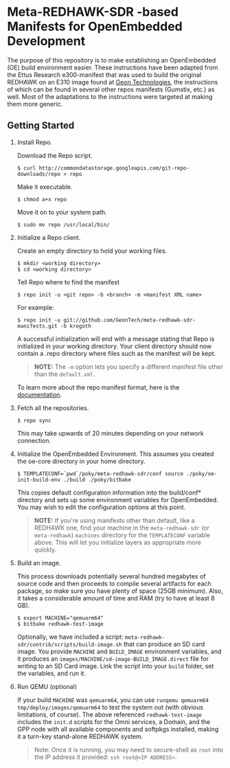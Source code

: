 # Meta-REDHAWK-SDR -based Manifests for OpenEmbedded Development

The purpose of this repository is to make establishing an OpenEmbedded (OE) build environment easier.  These instructions have been adapted from the Ettus Research e300-manifest that was used to build the original REDHAWK on an E310 image found at [Geon Technologies](http://www.geontech.com), the instructions of which can be found in several other repos manifests (Gumstix, etc.) as well.  Most of the adaptations to the instructions were targeted at making them more generic.

## Getting Started

1.  Install Repo.

    Download the Repo script.

        $ curl http://commondatastorage.googleapis.com/git-repo-downloads/repo > repo

    Make it executable.

        $ chmod a+x repo

    Move it on to your system path.

        $ sudo mv repo /usr/local/bin/

2.  Initialize a Repo client.

    Create an empty directory to hold your working files.

        $ mkdir <working directory>
        $ cd <working directory>

    Tell Repo where to find the manifest

        $ repo init -u <git repo> -b <branch> -m <manifest XML name>
    
    For example:
    
        $ repo init -u git://github.com/GeonTech/meta-redhawk-sdr-manifests.git -b krogoth


    A successful initialization will end with a message stating that Repo is
    initialized in your working directory. Your client directory should now
    contain a .repo directory where files such as the manifest will be kept.
    
    > **NOTE:** The `-m` option lets you specify a different manifest file other than the `default.xml`.

    To learn more about the repo manifest format, here is the [documentation](https://gerrit.googlesource.com/git-repo/+/master/docs/manifest-format.txt).

3.  Fetch all the repositories.

        $ repo sync

    This may take upwards of 20 minutes depending on your network connection.

4.  Initialize the OpenEmbedded Environment. This assumes you created the oe-core directory
    in your home directory.

        $ TEMPLATECONF=`pwd`/poky/meta-redhawk-sdr/conf source ./poky/oe-init-build-env ./build ./poky/bitbake


    This copies default configuration information into the build/conf*
    directory and sets up some environment variables for OpenEmbedded.  You may
    wish to edit the configuration options at this point.
    
    > **NOTE:** If you're using manifests other than default, like a REDHAWK one, find your machine in the `meta-redhawk-sdr` (or `meta-redhawk`) `machines` directory for the `TEMPLATECONF` variable above.  This will let you initialize layers as appropriate more quickly.

5.  Build an image.

    This process downloads potentially several hundred megabytes of source code and then proceeds to
    compile several artifacts for each package, so make sure you have plenty of space (25GB
    minimum). Also, it takes a considerable amount of time and RAM (try to have at least 8 GB).

        $ export MACHINE="qemuarm64"
        $ bitbake redhawk-test-image
    
    Optionally, we have included a script: `meta-redhawk-sdr/contrib/scripts/build-image.sh` that can produce an SD card image.  You provide `MACHINE` and `BUILD_IMAGE` environment variables, and it produces an `images/MACHINE/sd-image-BUILD_IMAGE.direct` file for writing to an SD Card image.  Link the script into your `build` folder, set the variables, and run it.

6.  Run QEMU (optional)
    
    If your build `MACHINE` was `qemuarm64`, you can use `runqemu qemuarm64 tmp/deploy/images/qemuarm64` to test the system out (with obvious limitations, of course).  The above referenced `redhawk-test-image` includes the `init.d` scripts for the Omni services, a Domain, and the GPP node with all available components and softpkgs installed, making it a turn-key stand-alone REDHAWK system.  
    
    > Note: Once it is running, you may need to secure-shell as `root` into the IP address it provided: `ssh root@<IP ADDRESS>`.
    


